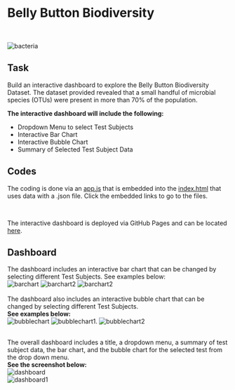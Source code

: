 # Belly Button Biodiversity
</br>

![bacteria](https://github.com/jessfett/HW-15/blob/main/Images/bacteria.jpg?raw=true)

## Task

Build an interactive dashboard to explore the Belly Button Biodiversity Dataset. The dataset provided revealed that a small handful of microbial species (OTUs) were present in more than 70% of the population. 

<b>The interactive dashboard will include the following:</b>
- Dropdown Menu to select Test Subjects
- Interactive Bar Chart 
- Interactive Bubble Chart
- Summary of Selected Test Subject Data

## Codes
The coding is done via an [app.js](https://github.com/jessfett/HW15/blob/main/StarterCode/static/js/app.js) that is embedded into the [index.html](https://github.com/jessfett/HW-15/blob/main/index.html) that uses data with a .json file. Click the embedded links to go to the files. 

</br>

The interactive dashboard is deployed via GitHub Pages and can be located [here](https://jessfett.github.io/HW-15/).

## Dashboard

The dashboard includes an interactive bar chart that can be changed by selecting different Test Subjects. See examples below:</br>
![barchart](https://github.com/jessfett/HW-15/blob/main/Images/bar.png?raw=true)  ![barchart2](https://github.com/jessfett/HW-15/blob/main/Images/bar1.png?raw=true) ![barchart2](https://github.com/jessfett/HW-15/blob/main/Images/bar2.png?raw=true)</br><br>
The dashboard also includes an interactive bubble chart that can be changed by selecting different Test Subjects. </br>
<b>See examples below:</b></br>
![bubblechart](https://github.com/jessfett/HW-15/blob/main/Images/bubble.png?raw=true) ![bubblechart1](https://github.com/jessfett/HW-15/blob/main/Images/bubble1.png?raw=true). ![bubblechart2](https://github.com/jessfett/HW-15/blob/main/Images/bubble2.png?raw=true)</br></br>

The overall dashboard includes a title, a dropdown menu, a summary of test subject data, the bar chart, and the bubble chart for the selected test from the drop down menu. </br>
<b>See the screenshot below:</b></br>
![dashboard](https://github.com/jessfett/HW-15/blob/main/Images/dashboard1.png?raw=true) </br>
![dashboard1](https://github.com/jessfett/HW-15/blob/main/Images/dashboard2.png?raw=true)



